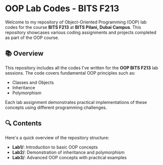 # OOP Lab Codes - BITS F213

Welcome to my repository of Object-Oriented Programming (OOP) lab codes for the course **BITS F213** at **BITS Pilani, Dubai Campus**. This repository showcases various coding assignments and projects completed as part of the OOP course.

## 📚 Overview

This repository includes all the codes I've written for the **OOP BITS F213** lab sessions. The code covers fundamental OOP principles such as:

- Classes and Objects
- Inheritance
- Polymorphism

Each lab assignment demonstrates practical implementations of these concepts using different programming challenges.

## 🔍 Contents

Here's a quick overview of the repository structure:

- **Lab1/**: Introduction to basic OOP concepts
- **Lab2/**: Demonstration of inheritance and polymorphism
- **Lab3/**: Advanced OOP concepts with practical examples
